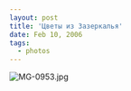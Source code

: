 ```yaml
---
layout: post
title: 'Цветы из Зазеркалья'
date: Feb 10, 2006
tags:
  - photos
---
```




![MG-0953.jpg](upload://MG-0953.jpg)

